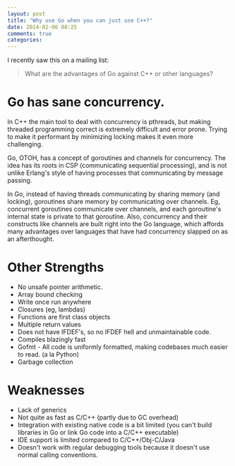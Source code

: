 ```yaml
---
layout: post
title: "Why use Go when you can just use C++?"
date: 2014-02-06 08:25
comments: true
categories: 
---
```


I recently saw this on a mailing list:

> What are the advantages of Go against C++ or other languages?


# Go has sane concurrency.

In C++ the main tool to deal with concurrency is pthreads, but making threaded programming correct is extremely difficult and error prone.  Trying to make it performant by minimizing locking makes it even more challenging.

Go, OTOH, has a concept of goroutines and channels for concurrency.  The idea has its roots in CSP (communicating sequential processing), and is not unlike Erlang's style of having processes that communicating by message passing.  

In Go, instead of having threads communicating by sharing memory (and locking), goroutines share memory by communicating over channels.  Eg, concurrent goroutines communicate over channels, and each goroutine's internal state is private to that goroutine.  Also, concurrency and their constructs like channels are built right into the Go language, which affords many advantages over languages that have had concurrency slapped on as an afterthought.

# Other Strengths

* No unsafe pointer arithmetic.  
* Array bound checking
* Write once run anywhere
* Closures (eg, lambdas)
* Functions are first class objects
* Multiple return values
* Does not have IFDEF's, so no IFDEF hell and unmaintainable code.
* Compiles blazingly fast
* Gofmt - All code is uniformly formatted, making codebases much easier to read.  (a la Python)
* Garbage collection


# Weaknesses

* Lack of generics
* Not quite as fast as C/C++ (partly due to GC overhead)
* Integration with existing native code is a bit limited (you can't build libraries in Go or link Go code into a C/C++ executable)
* IDE support is limited compared to C/C++/Obj-C/Java
* Doesn't work with regular debugging tools because it doesn't use normal calling conventions.
